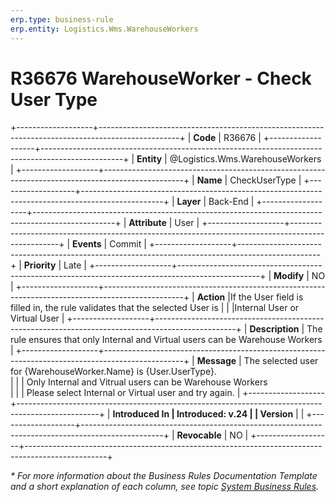 ```yaml
---
erp.type: business-rule
erp.entity: Logistics.Wms.WarehouseWorkers
---
```

# R36676 WarehouseWorker - Check User Type
+-------------------+--------------------------------------------------------------------------------------------------+
| **Code**          | R36676                                                                                           |
+-------------------+--------------------------------------------------------------------------------------------------+
| **Entity**        | @Logistics.Wms.WarehouseWorkers                                                                  |
+-------------------+--------------------------------------------------------------------------------------------------+
| **Name**          | CheckUserType                                                                                    |
+-------------------+--------------------------------------------------------------------------------------------------+
| **Layer**         | Back-End                                                                                         |
+-------------------+--------------------------------------------------------------------------------------------------+
| **Attribute**     | User                                                                                             |
+-------------------+--------------------------------------------------------------------------------------------------+
| **Events**        | Commit                                                                                           |
+-------------------+--------------------------------------------------------------------------------------------------+
| **Priority**      | Late                                                                                             |
+-------------------+--------------------------------------------------------------------------------------------------+
| **Modify**        | NO                                                                                               |
+-------------------+--------------------------------------------------------------------------------------------------+
| **Action**        |If the User field is filled in, the rule validates that the selected User is                      |
|                   |Internal User or Virtual User                                                                     |
+-------------------+--------------------------------------------------------------------------------------------------+
| **Description**   | The rule ensures that only Internal and Virtual users can be Warehouse Workers                   |
+-------------------+--------------------------------------------------------------------------------------------------+
| **Message**       | The selected user for {WarehouseWorker.Name} is {User.UserType}. <br/>                           |
|                   | Only Internal and Vitrual users can be Warehouse Workers  <br/>                                  |
|                   | Please select Internal or Virtual user and try again.                                            |
+-------------------+--------------------------------------------------------------------------------------------------+
| **Introduced In   | Introduced: v.24                                                                                 |
| Version**         |                                                                                                  |
+-------------------+--------------------------------------------------------------------------------------------------+
| **Revocable**     | NO                                                                                               |
+-------------------+--------------------------------------------------------------------------------------------------+

*\* For more information about the Business Rules Documentation Template and a short explanation of each column, see
topic [System Business Rules](../templates/template-description-system-business-rules.md).*
